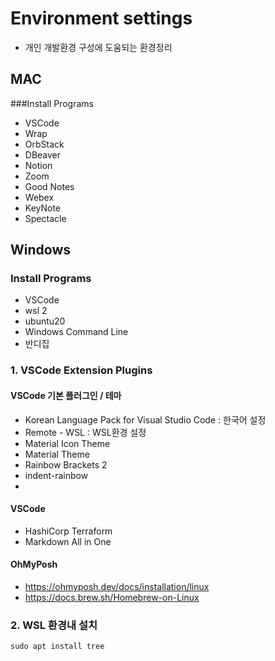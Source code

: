 # Environment settings
- 개인 개발환경 구성에 도움되는 환경정리 

## MAC
###Install Programs
- VSCode
- Wrap
- OrbStack
- DBeaver
- Notion
- Zoom
- Good Notes
- Webex
- KeyNote
- Spectacle

## Windows 
### Install Programs
- VSCode
- wsl 2
 - ubuntu20
 - Windows Command Line
- 반디집

### 1. VSCode Extension Plugins
#### VSCode 기본 플러그인 / 테마
 - Korean Language Pack for Visual Studio Code : 한국어 설정
 - Remote - WSL : WSL환경 설정
 - Material Icon Theme
 - Material Theme
 - Rainbow Brackets 2
 - indent-rainbow
 - 
#### VSCode
 - HashiCorp Terraform
 - Markdown All in One

#### OhMyPosh
 - https://ohmyposh.dev/docs/installation/linux
 - https://docs.brew.sh/Homebrew-on-Linux

### 2. WSL 환경내 설치
  ```shl
  sudo apt install tree
  ```
